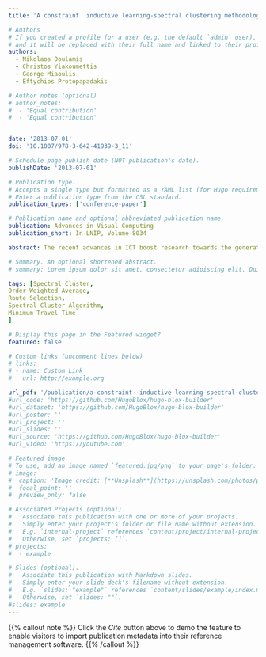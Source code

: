```yaml
---
title: 'A constraint  inductive learning-spectral clustering methodology for personalized 3D navigation'

# Authors
# If you created a profile for a user (e.g. the default `admin` user), write the username (folder name) here
# and it will be replaced with their full name and linked to their profile.
authors:
  - Nikolaos Doulamis
  - Christos Yiakoumettis
  - George Miaoulis
  - Eftychios Protopapadakis

# Author notes (optional)
# author_notes:
#  - 'Equal contribution'
#  - 'Equal contribution'


date: '2013-07-01'
doi: '10.1007/978-3-642-41939-3_11'

# Schedule page publish date (NOT publication's date).
publishDate: '2013-07-01'

# Publication type.
# Accepts a single type but formatted as a YAML list (for Hugo requirements).
# Enter a publication type from the CSL standard.
publication_types: ['conference-paper']

# Publication name and optional abbreviated publication name.
publication: Advances in Visual Computing
publication_short: In LNIP, Volume 8034

abstract: The recent advances in ICT boost research towards the generation of personalized Geographical Information Systems (p-GIS). It is clear that selection of a route based only on geometrical criteria, i.e., the route of the shortest distance or the minimum travel time, very rarely coincides with a “satisfactory itinerary” that respects users’ preferences, that is their desires to navigate through buildings or places of his/her own particular interest. Additionally, 3D navigation gains more popularity compared with 2D approaches especially in virtual tourist and cultural heritage applications. In a p-GIS, user’s preferences can be set manually or automatically. In an automatic architecture, user preferences are expressed as a set of weights that regulate the degree of importance on the route selection process and on line learning strategies are exploited to adjust the weights. In this paper, the on-line learning strategy exploits information fed back to the system about the relevance of user’s preferences judgments given in a form of pair-wise comparisons. Then, we use a constraint fusion methodology for the dynamic modeling of user’s preference in a 3D navigation system. The method exploits an active inductive learning approach that is combined with an adaptive spectral clustering scheme in order to avoid smoothing during the weight adjustment process.

# Summary. An optional shortened abstract.
# summary: Lorem ipsum dolor sit amet, consectetur adipiscing elit. Duis posuere tellus ac convallis placerat. Proin tincidunt magna sed ex sollicitudin condimentum.

tags: [Spectral Cluster,
Order Weighted Average,
Route Selection,
Spectral Cluster Algorithm,
Minimum Travel Time
]

# Display this page in the Featured widget?
featured: false

# Custom links (uncomment lines below)
# links:
# - name: Custom Link
#   url: http://example.org

url_pdf: '/publication/a-constraint--inductive-learning-spectral-clustering-methodology-for-personalized-3d-navigation/conference-paper.pdf'
#url_code: 'https://github.com/HugoBlox/hugo-blox-builder'
#url_dataset: 'https://github.com/HugoBlox/hugo-blox-builder'
#url_poster: ''
#url_project: ''
#url_slides: ''
#url_source: 'https://github.com/HugoBlox/hugo-blox-builder'
#url_video: 'https://youtube.com'

# Featured image
# To use, add an image named `featured.jpg/png` to your page's folder.
# image:
#  caption: 'Image credit: [**Unsplash**](https://unsplash.com/photos/pLCdAaMFLTE)'
#  focal_point: ''
#  preview_only: false

# Associated Projects (optional).
#   Associate this publication with one or more of your projects.
#   Simply enter your project's folder or file name without extension.
#   E.g. `internal-project` references `content/project/internal-project/index.md`.
#   Otherwise, set `projects: []`.
# projects:
#  - example

# Slides (optional).
#   Associate this publication with Markdown slides.
#   Simply enter your slide deck's filename without extension.
#   E.g. `slides: "example"` references `content/slides/example/index.md`.
#   Otherwise, set `slides: ""`.
#slides: example
---
```


{{% callout note %}}
Click the _Cite_ button above to demo the feature to enable visitors to import publication metadata into their reference management software.
{{% /callout %}}
